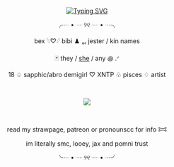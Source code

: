 <p align="center">
<a href="https://git.io/typing-svg"><img src="https://readme-typing-svg.demolab.com?font=Crimson+Text&size=17&pause=1000&color=8ccd31&center=true&vCenter=true&width=435&lines=Remember+others+aren't+laughin'+at+u.+They're+laughing+with+u." alt="Typing SVG" /></a>
</p>
<p align="center"> ╭┈ • ┈ ୨୧ ┈ • ┈╮
<p align="center"> bex  𓆩♡𓆪  bibi ♟️ ₒᵣ  jester / kin names
<p align="center"> 🃏 they / <a href="https://pronouns.cc/@j3ster">she</a> / any ꩜ .ᐟ 
<p align="center"> 
18  ♤  sapphic/abro demigirl ♡  XNTP  ♧  pisces  ♢ artist
   
   ⠀⠀ ⠀  ⠀⠀⠀ ⠀⠀ ⠀ ⠀⠀⠀   <p align="center">
<p align="center"> <img src="https://komarev.com/ghpvc/?username=pur3lies&color=ee0cff&flat&label=laughs,,🎈"></img>
</p>  ⠀
<p align="center">
read my strawpage, patreon or pronounscc for info 𐂯 
<p align="center">
im literally smc, looey, jax and pomni trust
   
<p align="center"> ╰┈ • ┈ ୨୧ ┈ • ┈╯
